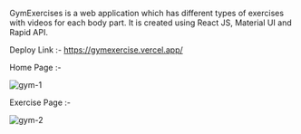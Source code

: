 GymExercises is a web application which has different types of exercises with videos for each body part. It is created using React JS, Material UI and Rapid API.

Deploy Link :- https://gymexercise.vercel.app/


Home Page :-

![gym-1](https://user-images.githubusercontent.com/91865531/178917658-0af34033-7f2b-47f7-8ab2-6d534aa0af09.png)


Exercise Page :-

![gym-2](https://user-images.githubusercontent.com/91865531/178917712-f2703494-a9b3-4ba2-923b-42255aae101d.png)
